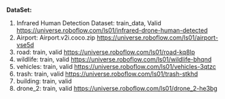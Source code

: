 **DataSet:**
  1. Infrared Human Detection Dataset: train_data, Valid https://universe.roboflow.com/ls01/infrared-drone-human-detected
  2. Airport: Airport.v2i.coco.zip https://universe.roboflow.com/ls01/airport-vse5d
  3. road: train, valid  https://universe.roboflow.com/ls01/road-kq8lp
  4. wildlife: train, valid https://universe.roboflow.com/ls01/wildlife-bhqnd
  5. vehicles: train, valid https://universe.roboflow.com/ls01/vehicles-3qtzc
  6. trash: train, valid https://universe.roboflow.com/ls01/trash-stkhd
  7. building: train, valid
  8. drone_2: train, valid https://universe.roboflow.com/ls01/drone_2-he3bg    
